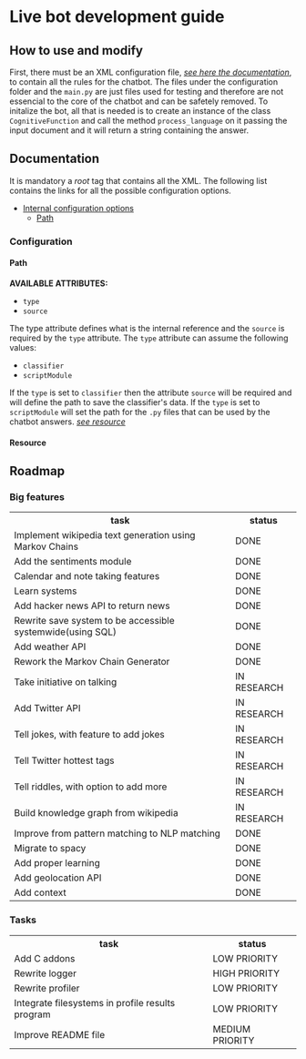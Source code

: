 # Live bot development guide

## How to use and modify
First, there must be an XML configuration file, [*see here the documentation*](#documentation), to contain all the
rules for the chatbot. The files under the configuration folder and the `main.py` are just files used for testing
and therefore are not essencial to the core of the chatbot and can be safetely removed.
To initalize the bot, all that is needed is to create an instance of the class `CognitiveFunction` and call the method
`process_language` on it passing the input document and it will return a string containing the answer.

## Documentation
It is mandatory a *root* tag that contains all the XML. The following list contains the links for all the possible
configuration options.

- [Internal configuration options](#Configuration)
    - [Path](#Path)
    
### Configuration
#### Path
**AVAILABLE ATTRIBUTES:**
- `type`
- `source`

The type attribute defines what is the internal reference and the `source` is required by the `type` attribute.
The `type` attribute can assume the following values:
- `classifier`
- `scriptModule`

If the `type` is set to `classifier` then the attribute `source` will be required and will define the path to save the
classifier's data.
If the `type` is set to `scriptModule` will set the path for the `.py` files that can be used by the chatbot answers.
[*see resource*](#Resource)

#### Resource

## Roadmap
### Big features
<table>
    <tr>
        <th>task</th>                                                       <th>status</th>
    </tr>
    <tr>
        <td>Implement wikipedia text generation using Markov Chains</td>    <td>DONE</td>
    </tr>
    <tr>
        <td>Add the sentiments module</td>                                  <td>DONE</td>
    </tr>
    <tr>
        <td>Calendar and note taking features</td>                          <td>DONE</td>
    </tr>
    <tr>
        <td>Learn systems</td>                                              <td>DONE</td>
    </tr>
    <tr>
        <td>Add hacker news API to return news</td>                         <td>DONE</td>
    </tr>
    <tr>
        <td>Rewrite save system to be accessible systemwide(using SQL)</td> <td>DONE</td>
    </tr>
    <tr>
        <td>Add weather API</td>                                            <td>DONE</td>
    </tr>
    <tr>
        <td>Rework the Markov Chain Generator</td>                          <td>DONE</td>
    </tr>
    <tr>
        <td>Take initiative on talking</td>                                 <td>IN RESEARCH</td>
    </tr>
    <tr>
        <td>Add Twitter API</td>                                            <td>IN RESEARCH</td>
    </tr>
    <tr>
        <td>Tell jokes, with feature to add jokes</td>                      <td>IN RESEARCH</td>
    </tr>
    <tr>
        <td>Tell Twitter hottest tags</td>                                  <td>IN RESEARCH</td>
    </tr>
    <tr>
        <td>Tell riddles, with option to add more</td>                      <td>IN RESEARCH</td>
    </tr>
    <tr>
        <td>Build knowledge graph from wikipedia</td>                       <td>IN RESEARCH</td>
    </tr>
    <tr>
        <td>Improve from pattern matching to NLP matching</td>              <td>DONE</td>
    </tr>
    <tr>
        <td>Migrate to spacy</td>                                           <td>DONE</td>
    </tr>
    <tr>
        <td>Add proper learning</td>                                        <td>DONE</td>
    </tr>
    <tr>
        <td>Add geolocation API</td>                                        <td>DONE</td>
    </tr>
    <tr>
        <td>Add context</td>                                                <td>DONE</td>
    </tr>
</table>

### Tasks
<table>
    <tr>
        <th>task</th>                                                       <th>status</th>
    </tr>
    <tr>
        <td>Add C addons</td>                                               <td>LOW PRIORITY</td>
    </tr>
    <tr>
        <td>Rewrite logger</td>                                             <td>HIGH PRIORITY</td>
    </tr>
    <tr>
        <td>Rewrite profiler</td>                                           <td>LOW PRIORITY</td>
    </tr>
    <tr>
        <td>Integrate filesystems in profile results program</td>           <td>LOW PRIORITY</td>
    </tr>
    <tr>
        <td>Improve README file</td>                                        <td>MEDIUM PRIORITY</td>
    </tr>
</table>
